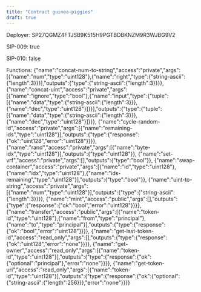 ```yaml
---
title: "Contract guinea-piggies"
draft: true
---
```

Deployer: SP27QGMZ4FTJSB9K515H9PGTBDBKNZM9R3WJBG9V2

SIP-009: true

SIP-010: false

Functions:
{"name":"concat-num-to-string","access":"private","args":[{"name":"num","type":"uint128"},{"name":"right","type":{"string-ascii":{"length":3}}}],"outputs":{"type":{"string-ascii":{"length":3}}}}, {"name":"concat-uint","access":"private","args":[{"name":"ignore","type":"bool"},{"name":"input","type":{"tuple":[{"name":"data","type":{"string-ascii":{"length":3}}},{"name":"dec","type":"uint128"}]}}],"outputs":{"type":{"tuple":[{"name":"data","type":{"string-ascii":{"length":3}}},{"name":"dec","type":"uint128"}]}}}, {"name":"cycle-random-id","access":"private","args":[{"name":"remaining-ids","type":"uint128"}],"outputs":{"type":{"response":{"ok":"uint128","error":"uint128"}}}}, {"name":"rand","access":"private","args":[{"name":"byte-idx","type":"uint128"}],"outputs":{"type":"uint128"}}, {"name":"set-vrf","access":"private","args":[],"outputs":{"type":"bool"}}, {"name":"swap-container","access":"private","args":[{"name":"id","type":"uint128"},{"name":"idx","type":"uint128"},{"name":"ids-remaining","type":"uint128"}],"outputs":{"type":"bool"}}, {"name":"uint-to-string","access":"private","args":[{"name":"num","type":"uint128"}],"outputs":{"type":{"string-ascii":{"length":3}}}}, {"name":"mint","access":"public","args":[],"outputs":{"type":{"response":{"ok":"bool","error":"uint128"}}}}, {"name":"transfer","access":"public","args":[{"name":"token-id","type":"uint128"},{"name":"from","type":"principal"},{"name":"to","type":"principal"}],"outputs":{"type":{"response":{"ok":"bool","error":"uint128"}}}}, {"name":"get-last-token-id","access":"read_only","args":[],"outputs":{"type":{"response":{"ok":"uint128","error":"none"}}}}, {"name":"get-owner","access":"read_only","args":[{"name":"token-id","type":"uint128"}],"outputs":{"type":{"response":{"ok":{"optional":"principal"},"error":"none"}}}}, {"name":"get-token-uri","access":"read_only","args":[{"name":"token-id","type":"uint128"}],"outputs":{"type":{"response":{"ok":{"optional":{"string-ascii":{"length":256}}},"error":"none"}}}}
